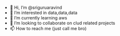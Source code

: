 - 👋 Hi, I’m @sriguruaravind
- 👀 I’m interested in data,data,data
- 🌱 I’m currently learning aws
- 💞️ I’m looking to collaborate on clud related projects
- 📫 How to reach me (just call me bro)
<!---
sriguruaravind/sriguruaravind is a ✨ special ✨ repository because its `README.md` (this file) appears on your GitHub profile.
You can click the Preview link to take a look at your changes.
--->
